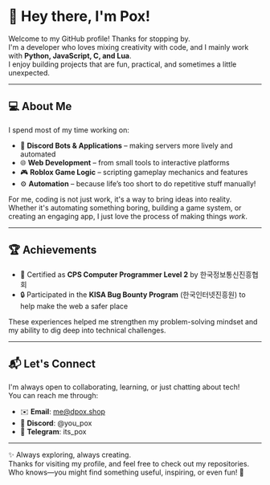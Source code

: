 # 👋 Hey there, I'm Pox!

Welcome to my GitHub profile! Thanks for stopping by.  
I'm a developer who loves mixing creativity with code, and I mainly work with **Python, JavaScript, C, and Lua**.  
I enjoy building projects that are fun, practical, and sometimes a little unexpected.

---

## 💻 About Me
I spend most of my time working on:
- 🤖 **Discord Bots & Applications** – making servers more lively and automated
- 🌐 **Web Development** – from small tools to interactive platforms
- 🎮 **Roblox Game Logic** – scripting gameplay mechanics and features
- ⚙️ **Automation** – because life’s too short to do repetitive stuff manually!

For me, coding is not just work, it's a way to bring ideas into reality. Whether it's automating something boring, building a game system, or creating an engaging app, I just love the process of making things *work*.

---

## 🏆 Achievements
- 📜 Certified as **CPS Computer Programmer Level 2** by 한국정보통신진흥협회  
- 🔒 Participated in the **KISA Bug Bounty Program** (한국인터넷진흥원) to help make the web a safer place  

These experiences helped me strengthen my problem-solving mindset and my ability to dig deep into technical challenges.

---

## 📬 Let's Connect
I'm always open to collaborating, learning, or just chatting about tech!  
You can reach me through:
- ✉️ **Email**: me@dpox.shop  
- 💬 **Discord**: @you_pox  
- 📡 **Telegram**: its_pox  

---

✨ Always exploring, always creating.  
Thanks for visiting my profile, and feel free to check out my repositories. Who knows—you might find something useful, inspiring, or even fun! 🚀

